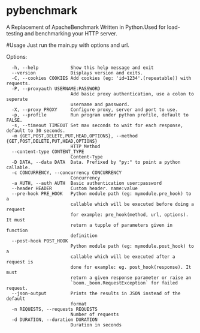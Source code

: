 # pybenchmark
A Replacement of ApacheBenchmark Written in Python.Used for load-testing and benchmarking your HTTP server.

#Usage
Just run the main.py with options and url.

Options:

      -h, --help            Show this help message and exit
      --version             Displays version and exits.
      -C, --cookies COOKIES Add cookies (eg: 'id=1234'.(repeatable)) with requests.
      -P, --proxyauth USERNAME:PASSWORD
                            Add basic proxy authentication, use a colon to seperate
                            username and password.
      -X, --proxy PROXY     Configure proxy, server and port to use.
      -p, --profile         Run program under python profile, default to FALSE.
      -s, --timeout TIMEOUT Set max seconds to wait for each response, default to 30 seconds.
      -m {GET,POST,DELETE,PUT,HEAD,OPTIONS}, --method {GET,POST,DELETE,PUT,HEAD,OPTIONS}
                            HTTP Method
      --content-type CONTENT_TYPE
                            Content-Type
      -D DATA, --data DATA  Data. Prefixed by "py:" to point a python callable.
      -c CONCURRENCY, --concurrency CONCURRENCY
                            Concurrency
      -a AUTH, --auth AUTH  Basic authentication user:password
      --header HEADER       Custom header. name:value
      --pre-hook PRE_HOOK   Python module path (eg: mymodule.pre_hook) to a
                            callable which will be executed before doing a request
                            for example: pre_hook(method, url, options). It must
                            return a tupple of parameters given in function
                            definition
      --post-hook POST_HOOK
                            Python module path (eg: mymodule.post_hook) to a
                            callable which will be executed after a request is
                            done for example: eg. post_hook(response). It must
                            return a given response parameter or raise an
                            `boom._boom.RequestException` for failed request.
      --json-output         Prints the results in JSON instead of the default
                            format
      -n REQUESTS, --requests REQUESTS
                            Number of requests
      -d DURATION, --duration DURATION
                            Duration in seconds


